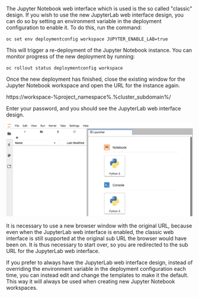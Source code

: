 The Jupyter Notebook web interface which is used is the so called "classic" design. If you wish to use the new JupyterLab web interface design, you can do so by setting an environment variable in the deployment configuration to enable it. To do this, run the command:

```execute
oc set env deploymentconfig workspace JUPYTER_ENABLE_LAB=true
```

This will trigger a re-deployment of the Jupyter Notebook instance. You can monitor progress of the new deployment by running:

```execute
oc rollout status deploymentconfig workspace
```

Once the new deployment has finished, close the existing window for the Jupyter Notebook workspace and open the URL for the instance again.

https://workspace-%project_namespace%.%cluster_subdomain%/

Enter your password, and you should see the JupyterLab web interface design.

![JupyterLab Interface](jupyterlabwebdesign.png)

It is necessary to use a new browser window with the original URL, because even when the JupyterLab web interface is enabled, the classic web interface is still supported at the original sub URL the browser would have been on. It is thus necessary to start over, so you are redirected to the sub URL for the JupyterLab web interface.

If you prefer to always have the JupyterLab web interface design, instead of overriding the environment variable in the deployment configuration each time, you can instead edit and change the templates to make it the default. This way it will always be used when creating new Jupyter Notebook workspaces.
